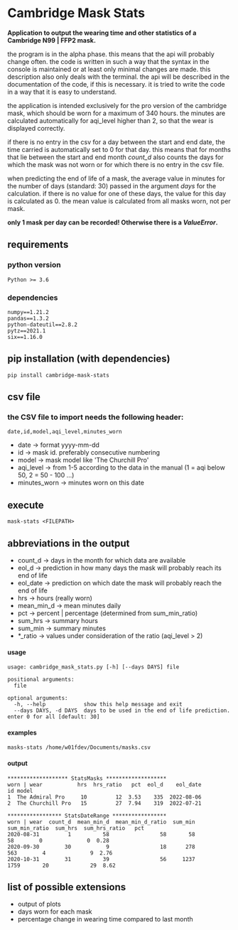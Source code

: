 # Cambridge Mask Stats
**Application to output the wearing time and other statistics of a Cambridge 
N99 | FFP2 mask.**

the program is in the alpha phase. this means that the api 
will probably change often. the code is written in such a way that the syntax 
in the console is maintained or at least only minimal changes are made. this 
description also only deals with the terminal. the api will be described 
in the documentation of the code, if this is necessary. it is tried to write 
the code in a way that it is easy to understand.

the application is intended exclusively for the pro version of the cambridge 
mask, which should be worn for a maximum of 340 hours. the minutes are 
calculated automatically for aqi_level higher than 2, so that the wear is 
displayed correctly.

if there is no entry in the csv for a day between the start and end date, the 
time carried is automatically set to 0 for that day. this means that for months 
that lie between the start and end month *count_d* also counts the days for 
which the mask was not worn or for which there is no entry in the csv file.

when predicting the end of life of a mask, the average value in minutes for the 
number of days (standard: 30) passed in the argument *days* for the calculation. 
if there is no value for one of these days, the value for this day is 
calculated as 0. the mean value is calculated from all masks worn, not per mask.

**only 1 mask per day can be recorded! Otherwise there is a *ValueError*.**

## requirements
### python version
`Python >= 3.6`

### dependencies
```text
numpy==1.21.2
pandas==1.3.2
python-dateutil==2.8.2
pytz==2021.1
six==1.16.0
```

## pip installation (with dependencies)
```shell
pip install cambridge-mask-stats
```

## csv file
### the CSV file to import needs the following header:
`date,id,model,aqi_level,minutes_worn`

* date -> format yyyy-mm-dd
* id -> mask id. preferably consecutive numbering
* model -> mask model like 'The Churchill Pro'
* aqi_level -> from 1-5 according to the data in the manual (1 = aqi below 50, 2 = 50 - 100 ...)
* minutes_worn -> minutes worn on this date

## execute
```shell
mask-stats <FILEPATH>
```

## abbreviations in the output
* count_d -> days in the month for which data are available
* eol_d -> prediction in how many days the mask will probably reach its end of life
* eol_date -> prediction on which date the mask will probably reach the end of life
* hrs -> hours (really worn)
* mean_min_d -> mean minutes daily  
* pct -> percent | percentage (determined from sum_min_ratio)
* sum_hrs -> summary hours 
* sum_min -> summary minutes
* *_ratio -> values under consideration of the ratio (aqi_level > 2)

#### usage
```shell
usage: cambridge_mask_stats.py [-h] [--days DAYS] file

positional arguments:
  file

optional arguments:
  -h, --help            show this help message and exit
  --days DAYS, -d DAYS  days to be used in the end of life prediction. enter 0 for all [default: 30]
```

#### examples
```shell
masks-stats /home/w01fdev/Documents/masks.csv
```

#### output
```text
******************* StatsMasks *******************
worn | wear           hrs  hrs_ratio   pct  eol_d    eol_date
id model                                                     
1  The Admiral Pro     10         12  3.53    335  2022-08-06
2  The Churchill Pro   15         27  7.94    319  2022-07-21

***************** StatsDateRange *****************
worn | wear  count_d  mean_min_d  mean_min_d_ratio  sum_min  sum_min_ratio  sum_hrs  sum_hrs_ratio   pct
2020-08-31         1          58                58       58             58        0              0  0.28
2020-09-30        30           9                18      278            563        4              9  2.76
2020-10-31        31          39                56     1237           1759       20             29  8.62
```

## list of possible extensions
- output of plots
- days worn for each mask
- percentage change in wearing time compared to last month